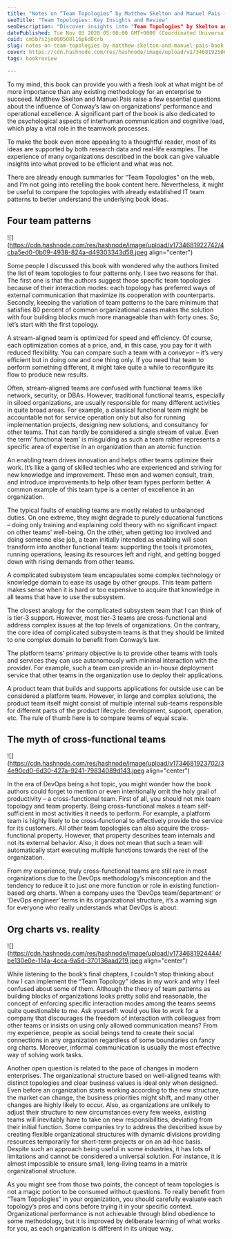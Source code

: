 ```yaml
---
title: "Notes on “Team Topologies” by Matthew Skelton and Manuel Pais (Book Review)"
seoTitle: "Team Topologies: Key Insights and Review"
seoDescription: "Discover insights into "Team Topologies" by Skelton and Pais, exploring organizational performance, team patterns, and the impact of Conway’s Law"
datePublished: Tue Nov 03 2020 05:00:00 GMT+0000 (Coordinated Universal Time)
cuid: cm5b7s2jo000508l16p6d8crb
slug: notes-on-team-topologies-by-matthew-skelton-and-manuel-pais-book-review
cover: https://cdn.hashnode.com/res/hashnode/image/upload/v1734681925061/92f84085-d3f9-430a-983a-ea140df03c1f.jpeg
tags: bookreview

---
```


To my mind, this book can provide you with a fresh look at what might be of more importance than any existing methodology for an enterprise to succeed. Matthew Skelton and Manuel Pais raise a few essential questions about the influence of Conway’s law on organizations’ performance and operational excellence. A significant part of the book is also dedicated to the psychological aspects of interhuman communication and cognitive load, which play a vital role in the teamwork processes.

To make the book even more appealing to a thoughtful reader, most of its ideas are supported by both research data and real-life examples. The experience of many organizations described in the book can give valuable insights into what proved to be efficient and what was not.

There are already enough summaries for “Team Topologies” on the web, and I’m not going into retelling the book content here. Nevertheless, it might be useful to compare the topologies with already established IT team patterns to better understand the underlying book ideas.

## Four team patterns

![](https://cdn.hashnode.com/res/hashnode/image/upload/v1734681922742/4cba5ed0-0b09-4938-824a-d49303343d58.jpeg align="center")

Some people I discussed this book with wondered why the authors limited the list of team topologies to four patterns only. I see two reasons for that. The first one is that the authors suggest those specific team topologies because of their interaction modes: each topology has preferred ways of external communication that maximize its cooperation with counterparts. Secondly, keeping the variation of team patterns to the bare minimum that satisfies 80 percent of common organizational cases makes the solution with four building blocks much more manageable than with forty ones. So, let’s start with the first topology.

A stream-aligned team is optimized for speed and efficiency. Of course, each optimization comes at a price, and, in this case, you pay for it with reduced flexibility. You can compare such a team with a conveyor – it’s very efficient but in doing one and one thing only. If you need that team to perform something different, it might take quite a while to reconfigure its flow to produce new results.

Often, stream-aligned teams are confused with functional teams like network, security, or DBAs. However, traditional functional teams, especially in siloed organizations, are usually responsible for many different activities in quite broad areas. For example, a classical functional team might be accountable not for service operation only but also for running implementation projects, designing new solutions, and consultancy for other teams. That can hardly be considered a single stream of value. Even the term’ functional team’ is misguiding as such a team rather represents a specific area of expertise in an organization than an atomic function.

An enabling team drives innovation and helps other teams optimize their work. It’s like a gang of skilled techies who are experienced and striving for new knowledge and improvement. These men and women consult, train, and introduce improvements to help other team types perform better. A common example of this team type is a center of excellence in an organization.

The typical faults of enabling teams are mostly related to unbalanced duties. On one extreme, they might degrade to purely educational functions – doing only training and explaining cold theory with no significant impact on other teams’ well-being. On the other, when getting too involved and doing someone else job, a team initially intended as enabling will soon transform into another functional team: supporting the tools it promotes, running operations, leasing its resources left and right, and getting bogged down with rising demands from other teams.

A complicated subsystem team encapsulates some complex technology or knowledge domain to ease its usage by other groups. This team pattern makes sense when it is hard or too expensive to acquire that knowledge in all teams that have to use the subsystem.

The closest analogy for the complicated subsystem team that I can think of is tier-3 support. However, most tier-3 teams are cross-functional and address complex issues at the top levels of organizations. On the contrary, the core idea of complicated subsystem teams is that they should be limited to one complex domain to benefit from Conway’s law.

The platform teams’ primary objective is to provide other teams with tools and services they can use autonomously with minimal interaction with the provider. For example, such a team can provide an in-house deployment service that other teams in the organization use to deploy their applications.

A product team that builds and supports applications for outside use can be considered a platform team. However, in large and complex solutions, the product team itself might consist of multiple internal sub-teams responsible for different parts of the product lifecycle: development, support, operation, etc. The rule of thumb here is to compare teams of equal scale.

## The myth of cross-functional teams

![](https://cdn.hashnode.com/res/hashnode/image/upload/v1734681923702/34e90cd0-6d30-427a-9241-79834089d143.jpeg align="center")

In the era of DevOps being a hot topic, you might wonder how the book authors could forget to mention or even intentionally omit the holy grail of productivity – a cross-functional team. First of all, you should not mix team topology and team property. Being cross-functional makes a team self-sufficient in most activities it needs to perform. For example, a platform team is highly likely to be cross-functional to effectively provide the service for its customers. All other team topologies can also acquire the cross-functional property. However, that property describes team internals and not its external behavior. Also, it does not mean that such a team will automatically start executing multiple functions towards the rest of the organization.

From my experience, truly cross-functional teams are still rare in most organizations due to the DevOps methodology’s misconception and the tendency to reduce it to just one more function or role in existing function-based org charts. When a company uses the ‘DevOps team/department’ or ‘DevOps engineer’ terms in its organizational structure, it’s a warning sign for everyone who really understands what DevOps is about.

## Org charts vs. reality

![](https://cdn.hashnode.com/res/hashnode/image/upload/v1734681924444/be130e0e-114a-4cca-9a5d-370136aad219.jpeg align="center")

While listening to the book’s final chapters, I couldn’t stop thinking about how I can implement the “Team Topology” ideas in my work and why I feel confused about some of them. Although the theory of team patterns as building blocks of organizations looks pretty solid and reasonable, the concept of enforcing specific interaction modes among the teams seems quite questionable to me. Ask yourself: would you like to work for a company that discourages the freedom of interaction with colleagues from other teams or insists on using only allowed communication means? From my experience, people as social beings tend to create their social connections in any organization regardless of some boundaries on fancy org charts. Moreover, informal communication is usually the most effective way of solving work tasks.

Another open question is related to the pace of changes in modern enterprises. The organizational structure based on well-aligned teams with distinct topologies and clear business values is ideal only when designed. Even before an organization starts working according to the new structure, the market can change, the business priorities might shift, and many other changes are highly likely to occur. Also, as organizations are unlikely to adjust their structure to new circumstances every few weeks, existing teams will inevitably have to take on new responsibilities, deviating from their initial function. Some companies try to address the described issue by creating flexible organizational structures with dynamic divisions providing resources temporarily for short-term projects or on an ad-hoc basis. Despite such an approach being useful in some industries, it has lots of limitations and cannot be considered a universal solution. For instance, it is almost impossible to ensure small, long-living teams in a matrix organizational structure.

As you might see from those two points, the concept of team topologies is not a magic potion to be consumed without questions. To really benefit from “Team Topologies” in your organization, you should carefully evaluate each topology’s pros and cons before trying it in your specific context. Organizational performance is not achievable through blind obedience to some methodology, but it is improved by deliberate learning of what works for you, as each organization is different in its unique way.